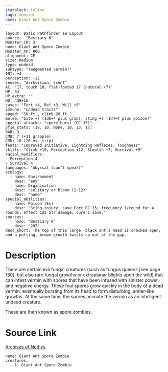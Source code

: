 ```yaml
---
statblock: inline
tags: monster
name: Giant Ant Spore Zombie
---
```

```statblock
layout: Basic Pathfinder 1e Layout
source:  "Bestiary 6"
Monster_CR: 3
name: Giant Ant Spore Zombie
Monster_XP: 800
alignment: CE
size: Medium
type: undead
subtype: "(augmented vermin)"
INI: +4
perception: +12
senses: "darkvision, scent"
AC: "17, touch 10, flat-footed 17 (natural +7)"
HP: 34
HP_extra: ""
HD: 4d8+16
saves: "Fort +4, Ref +3, Will +5"
immune: "undead traits"
speed: "50 ft., climb 20 ft."
melee: "bite +7 (1d6+4 plus grab), sting +7 (1d4+4 plus poison)"
special_attacks: "spore burst (DC 15)"
pf1e_stats: [18, 10, None, 10, 13, 17]
BAB: 3
CMB: 7 (+11 grapple)
CMD: 18 (26 vs. trip)
feats: "Improved Initiative, Lightning Reflexes, Toughness"
skills: "Climb +19, Perception +12, Stealth +7, Survival +9"
racial_modifiers:
- Perception 4
- Survival 4
languages: "Abyssal (can’t speak)"
ecology:
  - name: Environment
    desc: "any"
  - name: Organisation
    desc: "solitary or bloom (2-12)"
    desc: "none"
special_abilities:
  - name: Poison (Ex)
    desc: "Sting-injury; save Fort DC 15; frequency 1/round for 4 rounds; effect 1d2 Str damage; cure 1 save."
sources:
  - name: "Bestiary 6"
    desc: "287"
desc_short: The top of this large, black ant’s head is cracked open, and a pulsing, brown growth twists up out of the gap.
```
# Description
There are certain evil fungal creatures (such as fungus queens [see page 130], but also rare fungal growths or extraplanar blights upon the wild) that can infest vermin with spores that have been infused with sinister power and negative energy. These foul spores grow quickly in the body of a dead vermin, eventually bursting from its head to form disturbing, antler-like growths. At the same time, the spores animate the vermin as an intelligent undead creature. 

These are then known as spore zombies.
# Source Link
[Archives of Nethys](https://aonprd.com/MonsterDisplay.aspx?ItemName=Giant%20Ant%20Spore%20Zombie)
```encounter-table
name: Giant Ant Spore Zombie
creatures:
  - 1: Giant Ant Spore Zombie
```
